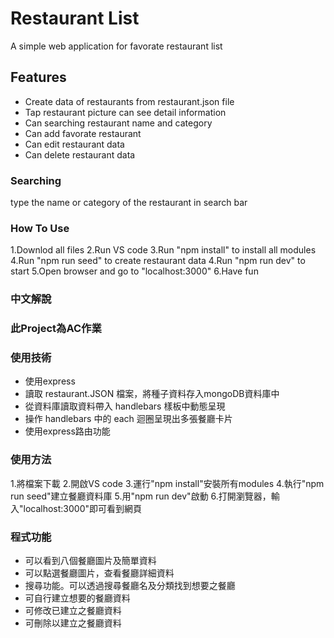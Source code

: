 # Restaurant List
A simple web application for favorate restaurant list

## Features
- Create data of restaurants from restaurant.json file
- Tap restaurant picture can see detail information
- Can searching restaurant name and category 
- Can add favorate restaurant
- Can edit restaurant data
- Can delete restaurant data


### Searching
type the name or category of the restaurant in search bar

### How To Use
1.Downlod all files
2.Run VS code 
3.Run "npm install" to install all modules
4.Run "npm run seed" to create restaurant data
4.Run "npm run dev" to start 
5.Open browser and go to "localhost:3000"
6.Have fun

### 中文解說 
### 此Project為AC作業
### 使用技術
- 使用express
- 讀取 restaurant.JSON 檔案，將種子資料存入mongoDB資料庫中
- 從資料庫讀取資料帶入 handlebars 樣板中動態呈現
- 操作 handlebars 中的 each 迴圈呈現出多張餐廳卡片
- 使用express路由功能


### 使用方法
1.將檔案下載
2.開啟VS code
3.運行"npm install"安裝所有modules
4.執行"npm run seed"建立餐廳資料庫
5.用"npm run dev"啟動
6.打開瀏覽器，輸入"localhost:3000"即可看到網頁

### 程式功能
- 可以看到八個餐廳圖片及簡單資料
- 可以點選餐廳圖片，查看餐廳詳細資料
- 搜尋功能。可以透過搜尋餐廳名及分類找到想要之餐廳
- 可自行建立想要的餐廳資料
- 可修改已建立之餐廳資料
- 可刪除以建立之餐廳資料
